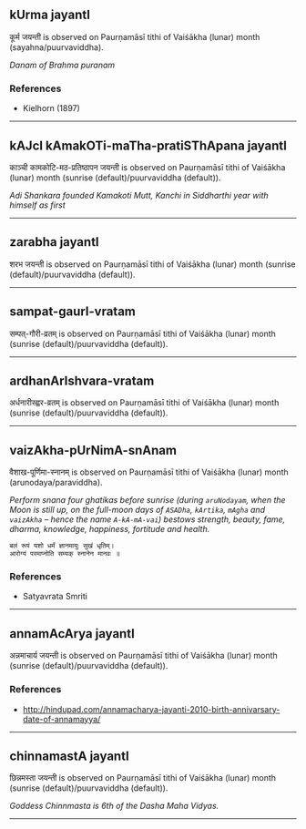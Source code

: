 ## kUrma jayantI
कूर्म जयन्ती is observed on Paurṇamāsī tithi of Vaiśākha (lunar) month (sayahna/puurvaviddha).

_Danam of Brahma puranam_
### References
* Kielhorn (1897)


---
## kAJcI kAmakOTi-maTha-pratiSThApana jayantI
काञ्ची कामकोटि-मठ-प्रतिष्ठापन जयन्ती is observed on Paurṇamāsī tithi of Vaiśākha (lunar) month (sunrise (default)/puurvaviddha (default)).

_Adi Shankara founded Kamakoti Mutt, Kanchi in Siddharthi year with himself as first_

---
## zarabha jayantI
शरभ जयन्ती is observed on Paurṇamāsī tithi of Vaiśākha (lunar) month (sunrise (default)/puurvaviddha (default)).



---
## sampat-gaurI-vratam
सम्पत्-गौरी-व्रतम् is observed on Paurṇamāsī tithi of Vaiśākha (lunar) month (sunrise (default)/puurvaviddha (default)).



---
## ardhanArIshvara-vratam
अर्धनारीस्ह्वर-व्रतम् is observed on Paurṇamāsī tithi of Vaiśākha (lunar) month (sunrise (default)/puurvaviddha (default)).



---
## vaizAkha-pUrNimA-snAnam
वैशाख-पूर्णिमा-स्नानम् is observed on Paurṇamāsī tithi of Vaiśākha (lunar) month (arunodaya/paraviddha).

_Perform snana four ghatikas before sunrise (during `aruNodayam`, when the Moon is still up, on the full-moon days of `ASADha`, `kArtika`, `mAgha` and `vaizAkha` – hence the name `A-kA-mA-vai`) bestows strength, beauty, fame, dharma, knowledge, happiness, fortitude and health._

```
बलं रूपं यशो धर्मं ज्ञानमायुः सुखं धृतिम्।
आरोग्यं परमाप्नोति सम्यक् स्नानेन मानवः ॥
```
### References
* Satyavrata Smriti


---
## annamAcArya jayantI
अन्नमाचार्य जयन्ती is observed on Paurṇamāsī tithi of Vaiśākha (lunar) month (sunrise (default)/puurvaviddha (default)).


### References
* http://hindupad.com/annamacharya-jayanti-2010-birth-annivarsary-date-of-annamayya/


---
## chinnamastA jayantI
छिन्नमस्ता जयन्ती is observed on Paurṇamāsī tithi of Vaiśākha (lunar) month (sunrise (default)/puurvaviddha (default)).

_Goddess Chinnmasta is 6th of the Dasha Maha Vidyas._

---
